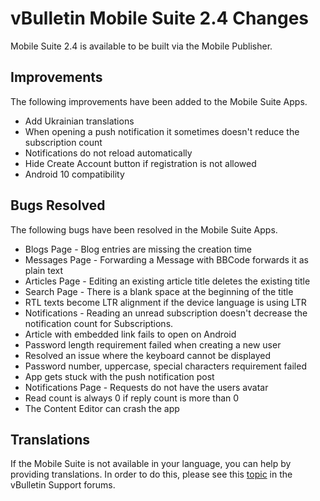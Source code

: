 # vBulletin Mobile Suite 2.4 Changes

Mobile Suite 2.4 is available to be built via the Mobile Publisher.

## Improvements

The following improvements have been added to the Mobile Suite Apps.

- Add Ukrainian translations
- When opening a push notification it sometimes doesn't reduce the subscription count
- Notifications do not reload automatically
- Hide Create Account button if registration is not allowed
- Android 10 compatibility

## Bugs Resolved

The following bugs have been resolved in the Mobile Suite Apps.

- Blogs Page - Blog entries are missing the creation time
- Messages Page - Forwarding a Message with BBCode forwards it as plain text
- Articles Page - Editing an existing article title deletes the existing title
- Search Page - There is a blank space at the beginning of the title
- RTL texts become LTR alignment if the device language is using LTR
- Notifications - Reading an unread subscription doesn't decrease the notification count for Subscriptions.
- Article with embedded link fails to open on Android
- Password length requirement failed when creating a new user
- Resolved an issue where the keyboard cannot be displayed
- Password number, uppercase, special characters requirement failed
- App gets stuck with the push notification post
- Notifications Page - Requests do not have the users avatar
- Read count is always 0 if reply count is more than 0
- The Content Editor can crash the app

## Translations

If the Mobile Suite is not available in your language, you can help by providing translations. In order to do this, please see this [topic](https://forum.vbulletin.com/node/4411484) in the vBulletin Support forums.
